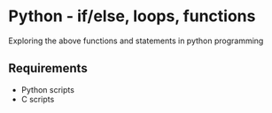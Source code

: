 # Python - if/else, loops, functions
Exploring the above functions and statements in python programming
## Requirements
- Python scripts
- C scripts

